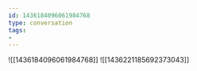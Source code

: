 ```yaml
---
id: 1436184096061984768
type: conversation
tags:
- 
---
```

![[1436184096061984768]]
![[1436221185692373043]]

